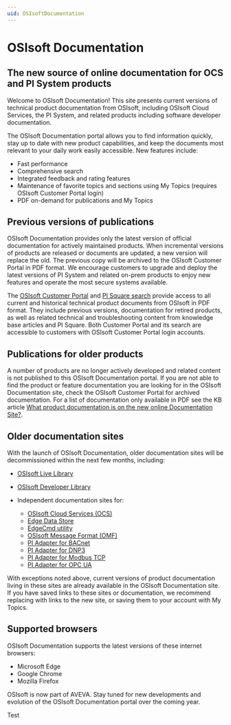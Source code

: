 ```yaml
---
uid: OSIsoftDocumentation
---
```


# OSIsoft Documentation

## The new source of online documentation for OCS and PI System products

Welcome to OSIsoft Documentation! This site presents current versions of technical product documentation from OSIsoft, including OSIsoft Cloud Services, the PI System, and related products including software developer documentation.

The OSIsoft Documentation portal allows you to find information quickly, stay up to date with new product capabilities, and keep the documents most relevant to your daily work easily accessible. New features include:

* Fast performance
* Comprehensive search
* Integrated feedback and rating features
* Maintenance of favorite topics and sections using My Topics (requires OSIsoft Customer Portal login)
* PDF on-demand for publications and My Topics

## Previous versions of publications

OSIsoft Documentation provides only the latest version of official documentation for actively maintained products. When incremental versions of products are released or documents are updated, a new version will replace the old. The previous copy will be archived to the OSIsoft Customer Portal in PDF format. We encourage customers to upgrade and deploy the latest versions of PI System and related on-prem products to enjoy new features and operate the most secure systems available.

The [OSIsoft Customer Portal](https://my.osisoft.com/) and [PI Square search](https://pisquare.osisoft.com/s/global-search/%40uri#t=All&sort=relevancy) provide access to all current and historical technical product documents from OSIsoft in PDF format. They include previous versions, documentation for retired products, as well as related technical and troubleshooting content from knowledge base articles and PI Square. Both Customer Portal and its search are accessible to customers with OSIsoft Customer Portal login accounts.

## Publications for older products

A number of products are no longer actively developed and related content is not published to this OSIsoft Documentation portal. If you are not able to find the product or feature documentation you are looking for in the OSIsoft Documentation site, check the OSIsoft Customer Portal for archived documentation. For a list of documentation only available in PDF see the KB article [What product documentation is on the new online Documentation Site?](https://pisquare.osisoft.com/s/article/000035848).

## Older documentation sites

With the launch of OSIsoft Documentation, older documentation sites will be decommissioned within the next few months, including:

* [OSIsoft Live Library](https://livelibrary.osisoft.com/LiveLibrary/web/ui.xql?action=html&resource=publist_home.html)
* [OSIsoft Developer Library](https://techsupport.osisoft.com/Documentation/PI-AF-SDK/html/1a02af4c-1bec-4804-a9ef-3c7300f5e2fc.htm)
* Independent documentation sites for:

  * [OSIsoft Cloud Services (OCS)](https://ocs-docs.osisoft.com/Content_Portal/OCS_Content_Portal_Overview.html)
  * [Edge Data Store](https://osisoft.github.io/Edge-Data-Store-Docs/content/)
  * [EdgeCmd utility](https://osisoft.github.io/EdgeCmd-Docs/content/)
  * [OSIsoft Message Format (OMF)](https://omf-docs.osisoft.com/)
  * [PI Adapter for BACnet](https://osisoft.github.io/PI-Adapter-BACnet-Docs/content/)
  * [PI Adapter for DNP3](https://osisoft.github.io/PI-Adapter-DNP3-Docs/content/)
  * [PI Adapter for Modbus TCP](https://osisoft.github.io/PI-Adapter-Modbus-Docs/content/)
  * [PI Adapter for OPC UA](https://osisoft.github.io/PI-Adapter-OPC-UA-Docs/content/)

With exceptions noted above, current versions of product documentation living in these sites are already available in the OSIsoft Documentation site. If you have saved links to these sites or documentation, we recommend replacing with links to the new site, or saving them to your account with My Topics.

## Supported browsers

OSIsoft Documentation supports the latest versions of these internet browsers:

* Microsoft Edge
* Google Chrome
* Mozilla Firefox

OSIsoft is now part of AVEVA. Stay tuned for new developments and evolution of the OSIsoft Documentation portal over the coming year.

Test
